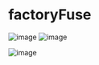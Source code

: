 # factoryFuse
![image](https://user-images.githubusercontent.com/82621020/228395952-285fa6ff-ba2b-4069-b19f-96b63bbd84fb.png)
![image](https://user-images.githubusercontent.com/82621020/228395974-bd619531-bbb2-44bf-bbf5-5cd334906750.png)

![image](https://user-images.githubusercontent.com/82621020/228395984-dffcb587-a0ca-4e3f-8636-31e6a578d7ae.png)

